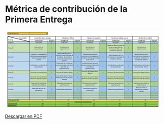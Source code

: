 # Métrica de contribución de la Primera Entrega

![Métrica de contribución de la Primera entrega](M%C3%A9trica%20de%20contribuci%C3%B3n%20-%20Primera%20Entrega.png)

[Descargar en PDF](M%C3%A9trica%20de%20contribuci%C3%B3n%20-%20Primera%20Entrega.pdf)